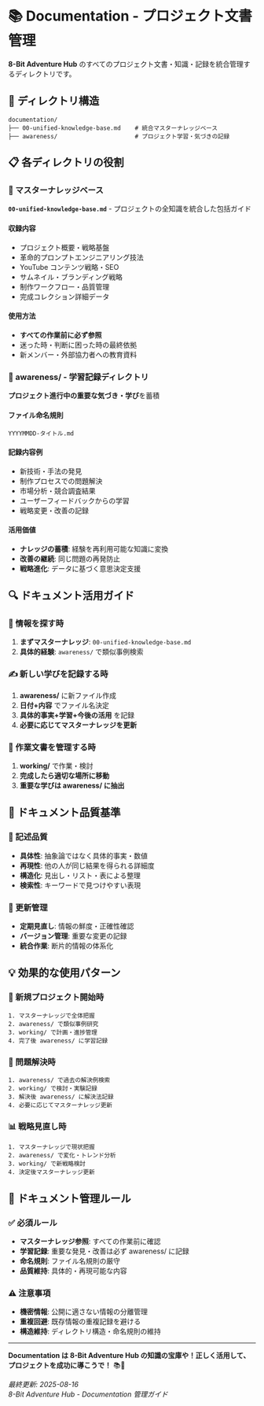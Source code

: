 # 📚 Documentation - プロジェクト文書管理

**8-Bit Adventure Hub** のすべてのプロジェクト文書・知識・記録を統合管理するディレクトリです。

## 📁 ディレクトリ構造

```
documentation/
├── 00-unified-knowledge-base.md    # 統合マスターナレッジベース
├── awareness/                      # プロジェクト学習・気づきの記録
```

## 📋 各ディレクトリの役割

### 🎯 マスターナレッジベース
**`00-unified-knowledge-base.md`** - プロジェクトの全知識を統合した包括ガイド

#### 収録内容
- プロジェクト概要・戦略基盤
- 革命的プロンプトエンジニアリング技法
- YouTube コンテンツ戦略・SEO
- サムネイル・ブランディング戦略
- 制作ワークフロー・品質管理
- 完成コレクション詳細データ

#### 使用方法
- **すべての作業前に必ず参照**
- 迷った時・判断に困った時の最終依拠
- 新メンバー・外部協力者への教育資料

### 📝 awareness/ - 学習記録ディレクトリ
**プロジェクト進行中の重要な気づき・学び**を蓄積

#### ファイル命名規則
```
YYYYMMDD-タイトル.md
```

#### 記録内容例
- 新技術・手法の発見
- 制作プロセスでの問題解決
- 市場分析・競合調査結果
- ユーザーフィードバックからの学習
- 戦略変更・改善の記録

#### 活用価値
- **ナレッジの蓄積**: 経験を再利用可能な知識に変換
- **改善の継続**: 同じ問題の再発防止
- **戦略進化**: データに基づく意思決定支援

## 🔍 ドキュメント活用ガイド

### 📖 情報を探す時
1. **まずマスターナレッジ**: `00-unified-knowledge-base.md`
2. **具体的経験**: `awareness/` で類似事例検索

### ✍️ 新しい学びを記録する時
1. **awareness/** に新ファイル作成
2. **日付+内容** でファイル名決定
3. **具体的事実+学習+今後の活用** を記録
4. **必要に応じてマスターナレッジを更新**

### 🔄 作業文書を管理する時
1. **working/** で作業・検討
2. **完成したら適切な場所に移動**
3. **重要な学びは awareness/ に抽出**

## 🎯 ドキュメント品質基準

### 📝 記述品質
- **具体性**: 抽象論ではなく具体的事実・数値
- **再現性**: 他の人が同じ結果を得られる詳細度
- **構造化**: 見出し・リスト・表による整理
- **検索性**: キーワードで見つけやすい表現

### 🔄 更新管理
- **定期見直し**: 情報の鮮度・正確性確認
- **バージョン管理**: 重要な変更の記録
- **統合作業**: 断片的情報の体系化

## 💡 効果的な使用パターン

### 🚀 新規プロジェクト開始時
```
1. マスターナレッジで全体把握
2. awareness/ で類似事例研究
3. working/ で計画・進捗管理
4. 完了後 awareness/ に学習記録
```

### 🔧 問題解決時
```
1. awareness/ で過去の解決例検索
2. working/ で検討・実験記録
3. 解決後 awareness/ に解決法記録
4. 必要に応じてマスターナレッジ更新
```

### 📊 戦略見直し時
```
1. マスターナレッジで現状把握
2. awareness/ で変化・トレンド分析
3. working/ で新戦略検討
4. 決定後マスターナレッジ更新
```

## 🔐 ドキュメント管理ルール

### ✅ 必須ルール
- **マスターナレッジ参照**: すべての作業前に確認
- **学習記録**: 重要な発見・改善は必ず awareness/ に記録
- **命名規則**: ファイル名規則の厳守
- **品質維持**: 具体的・再現可能な内容

### ⚠️ 注意事項
- **機密情報**: 公開に適さない情報の分離管理
- **重複回避**: 既存情報の重複記録を避ける
- **構造維持**: ディレクトリ構造・命名規則の維持

---

**Documentation は 8-Bit Adventure Hub の知識の宝庫や！正しく活用して、プロジェクトを成功に導こうで！** 📚🚀

*最終更新: 2025-08-16*  
*8-Bit Adventure Hub - Documentation 管理ガイド*